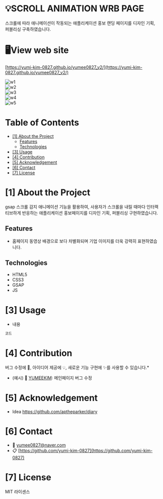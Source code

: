 # 💡SCROLL ANIMATION WRB PAGE

스크롤에 따라 애니메이션이 작동되는 애플리케이션 홍보 랜딩 페이지를 디자인 기획, 퍼블리싱 구축하였습니다.

# 🖥️View web site

[https://yumi-kim-0827.github.io/yumee0827_v2/](https://yumi-kim-0827.github.io/yumee0827_v2/)

<!--프로젝트 대문 이미지-->
![w1](https://github.com/yumi-kim-0827/nagunagu/assets/116349476/6b6b8310-4858-452a-bd9f-a849ad13dae3)    
![w2](https://github.com/yumi-kim-0827/nagunagu/assets/116349476/9d96558a-59c2-418f-bdbb-cdc58489db47)   
![w3](https://github.com/yumi-kim-0827/nagunagu/assets/116349476/71205cdd-b610-4598-bb13-57b708f086df)   
![w4](https://github.com/yumi-kim-0827/nagunagu/assets/116349476/0b0d6404-5eaf-4e11-b78f-13b135566287)   
![w5](https://github.com/yumi-kim-0827/nagunagu/assets/116349476/1268f046-92e4-4088-8035-cc1d8034bf50)   
 
<!--목차-->

# Table of Contents

- [[1] About the Project](#1-about-the-project)
  - [Features](#features)
  - [Technologies](#technologies)
- [[3] Usage](#3-usage)
- [[4] Contribution](#4-contribution)
- [[5] Acknowledgement](#5-acknowledgement)
- [[6] Contact](#6-contact)
- [[7] License](#7-license)

# [1] About the Project

gsap 스크롤 감지 애니메이션 기능을 활용하여, 사용자가 스크롤을 내릴 때마다
인터랙티브하게 반응하는 애플리케이션 홍보페이지를 디자인 기획, 퍼블리싱 구현하였습니다.

## Features

- 홈페이지 동영상 배경으로 보다 차별화되며 기업 이미지를 더욱 강력히 표현하였습니다.

## Technologies

- HTML5
- CSS3
- GSAP
- JS

# [3] Usage

- 내용

```java
코드
```

# [4] Contribution

버그 수정에 🐞, 아이디어 제공에 💡, 새로운 기능 구현에 ✨를 사용할 수 있습니다.\*

- (예시) 🐞 [YUMEEKIM](https://github.com/yumi-kim-0827): 메인페이지 버그 수정

# [5] Acknowledgement

- Idea https://github.com/aptheparker/diary

# [6] Contact

- 📧 yumee0827@naver.com
- 📋 [https://github.com/yumi-kim-0827](https://github.com/yumi-kim-0827)

# [7] License

MIT 라이센스

<!--Url for Badges-->

[license-shield]: https://img.shields.io/github/license/dev-ujin/readme-template?labelColor=D8D8D8&color=04B4AE
[repository-size-shield]: https://img.shields.io/github/repo-size/dev-ujin/readme-template?labelColor=D8D8D8&color=BE81F7
[issue-closed-shield]: https://img.shields.io/github/issues-closed/dev-ujin/readme-template?labelColor=D8D8D8&color=FE9A2E

<!--Url for Buttons-->

[readme-eng-shield]: https://img.shields.io/badge/-readme%20in%20english-2E2E2E?style=for-the-badge
[view-demo-shield]: https://img.shields.io/badge/-%F0%9F%98%8E%20view%20demo-F3F781?style=for-the-badge
[view-demo-url]: https://dev-ujin.github.io
[report-bug-shield]: https://img.shields.io/badge/-%F0%9F%90%9E%20report%20bug-F5A9A9?style=for-the-badge
[report-bug-url]: https://github.com/dev-ujin/readme-template/issues
[request-feature-shield]: https://img.shields.io/badge/-%E2%9C%A8%20request%20feature-A9D0F5?style=for-the-badge
[request-feature-url]: https://github.com/dev-ujin/readme-template/issues

<!--URLS-->

[license-url]: LICENSE.md
[contribution-url]: CONTRIBUTION.md
[readme-eng-url]: ../README.md
